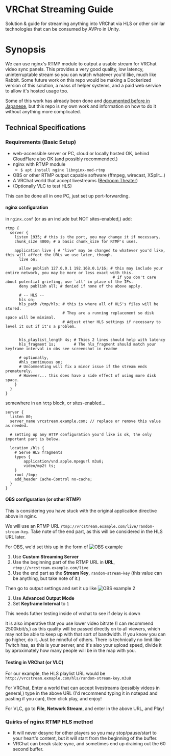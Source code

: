 # VRChat Streaming Guide
Solution &amp; guide for streaming anything into VRChat via HLS or other similar technologies that can be consumed by AVPro in Unity.

# Synopsis

We can use nginx's RTMP module to output a usable stream for VRChat video sync panels. This provides a very good quality, low latency, uninterruptable stream so you can watch whatever you'd like, much like Rabbit. Some future work on this repo would be making a Dockerized version of this solution, a mass of helper systems, and a paid web service to allow it's hosted usage too.

Some of this work has already been done and [documented before in Japanese](https://github.com/yukimochi/VRC_HLS), but this repo is my own work and information on how to do it without anything more complicated.

## Technical Specifications

### Requirements (Basic Setup)

- web-accessible server or PC, cloud or locally hosted OK, behind CloudFlare also OK (and possibly recommended.)
- nginx with RTMP module
  + `$ apt install nginx libnginx-mod-rtmp`
- OBS or other RTMP output capable software (ffmpeg, wirecast, XSplit...)
- A VRChat world that accept livestreams ([Bedroom Theater](https://www.vrchat.net/home/launch?worldId=wrld_fff5d510-fc53-4e88-9d4e-1e0e45a17aff~friends))
- (Optionally VLC to test HLS)

This can be done all in one PC, just set up port-forwarding.

#### nginx configuration

in `nginx.conf` (or as an include but NOT sites-enabled,) add:

```
rtmp {
  server {
    listen 1935; # this is the port, you may change it if necessary.
    chunk_size 4000; # a basic chunk_size for RTMP's uses.
    
    application live { # "live" may be changed to whatever you'd like, this will affect the URLs we use later, though.
      live on;
      
      allow publish 127.0.0.1 192.168.0.1/16; # this may include your entire network, you may be more or less exact with this. 
                                               # if you don't care about potential griefing, use `all' in place of the IPs.
      deny publish all; # denied if none of the above apply.
      
      # -- HLS --
      hls on;
      hls_path /tmp/hls; # this is where all of HLS's files will be stored. 
                         # They are a running replacement so disk space will be minimal. 
                         # Adjust other HLS settings if necessary to level it out if it's a problem.
                         
                         
      hls_playlist_length 4s; # Thies 2 lines should help with latency
      hls_fragment 1s;        # The hls_fragment should match your keyframe interval in obs see screenshot in readme
      
      # optionally,
      #hls_continuous on;
      # Uncommenting will fix a minor issue if the stream ends prematurely.
      # However... this does have a side effect of using more disk space.
    }
  }
}
```

somewhere in an `http` block, or sites-enabled...

```
server {
  listen 80;
  server_name vrcstream.example.com; // replace or remove this value as needed.
   
  # setting up any HTTP configuration you'd like is ok, the only important part is below.
  
  location /hls {
    # Serve HLS fragments
    types {
        application/vnd.apple.mpegurl m3u8;
        video/mp2t ts;
    }
    root /tmp;
    add_header Cache-Control no-cache;
  }
}
```

#### OBS configuration (or other RTMP)

This is considering you have stuck with the original application directive above in nginx.

We will use an RTMP URL `rtmp://vrcstream.example.com/live/random-stream-key`. Take note of the end part, as this will be considered in the HLS URL later.

For OBS, we'd set this up in the form of
![OBS example](https://pomf.pyonpyon.moe/dfuufi.png)

1. Use **Custom Streaming Server**
2. Use the beginning part of the RTMP URL in **URL**, `rtmp://vrcstream.example.com/live`
3. Use the end part as the **Stream Key**, `random-stream-key` (this value can be anything, but take note of it.)

Then go to output settings and set it up like
![OBS example 2](https://tomheberg.fr/img/github/ObsScreenshotvrchls.png)

1. Use **Advanced Output Mode**
2. Set **Keyframe Interval** to `1`

This needs futher testing inside of vrchat to see if delay is down

It is also imperative that you use lower video bitrate (I can recommend 2500kbit/s,) as this quality will be passed directly on to all viewers, which may not be able to keep up with that sort of bandwidth. If you know you can go higher, do it. Just be mindful of others. There is technically no limit like Twitch has, as this is your server, and it's also your upload speed, divide it by aproximately how many people will be in the map with you.


#### Testing in VRChat (or VLC)

For our example, the HLS playlist URL would be `http://vrcstream.exmaple.com/hls/random-stream-key.m3u8`

For VRChat, Enter a world that can accept livestreams (possibly videos in general,) type in the above URL (I'd recommend typing it in notepad and pasting if you can), then click play, and enjoy!

For VLC, go to **File**, **Network Stream**, and enter in the above URL, and Play!

### Quirks of nginx RTMP HLS method

- It will never desync for other players so you may stop/pause/start to your heart's content, but it will start from the beginning of the buffer.
- VRChat can break state sync, and sometimes end up draining out the 60 second buffer.
